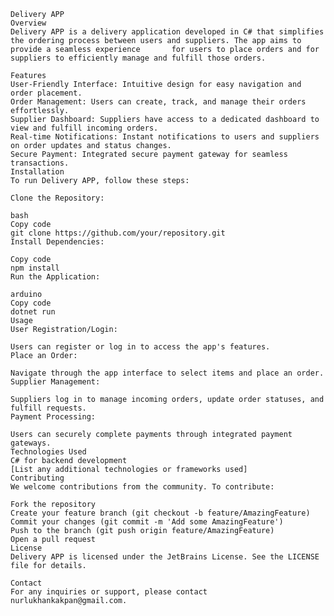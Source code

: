     Delivery APP
    Overview
    Delivery APP is a delivery application developed in C# that simplifies the ordering process between users and suppliers. The app aims to provide a seamless experience       for users to place orders and for suppliers to efficiently manage and fulfill those orders.

    Features
    User-Friendly Interface: Intuitive design for easy navigation and order placement.
    Order Management: Users can create, track, and manage their orders effortlessly.
    Supplier Dashboard: Suppliers have access to a dedicated dashboard to view and fulfill incoming orders.
    Real-time Notifications: Instant notifications to users and suppliers on order updates and status changes.
    Secure Payment: Integrated secure payment gateway for seamless transactions.
    Installation
    To run Delivery APP, follow these steps:

    Clone the Repository:

    bash
    Copy code
    git clone https://github.com/your/repository.git
    Install Dependencies:

    Copy code
    npm install
    Run the Application:
    
    arduino
    Copy code
    dotnet run
    Usage
    User Registration/Login:
    
    Users can register or log in to access the app's features.
    Place an Order:
    
    Navigate through the app interface to select items and place an order.
    Supplier Management:
    
    Suppliers log in to manage incoming orders, update order statuses, and fulfill requests.
    Payment Processing:
    
    Users can securely complete payments through integrated payment gateways.
    Technologies Used
    C# for backend development
    [List any additional technologies or frameworks used]
    Contributing
    We welcome contributions from the community. To contribute:
    
    Fork the repository
    Create your feature branch (git checkout -b feature/AmazingFeature)
    Commit your changes (git commit -m 'Add some AmazingFeature')
    Push to the branch (git push origin feature/AmazingFeature)
    Open a pull request
    License
    Delivery APP is licensed under the JetBrains License. See the LICENSE file for details.
    
    Contact
    For any inquiries or support, please contact nurlukhankakpan@gmail.com.
